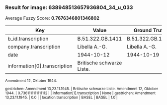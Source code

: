 ### Result for image: 638948513657936804_34_u_033
Average Fuzzy Score: **0.7676346801346802**
<small>

| Key | Value | Ground Truth | Score |
| --- | --- | --- | --- |
| b_id.transcription | B.51.322.GB.1411 | B.51.322.GB.1411. | 0.9696969696969697 |
| company.transcription | Libella A.-G. | Libella A.-G. | 1.0 |
| date | 1944-10-12 | 1944-10-19 | 0.9 |
| information[0].transcription | Britische schwarze Liste.
Amendment 12, Oktober 1944.

gestrichen:
Amendment 13,23.11.1945. | Britische schwarze Liste.
Amendment 12, Oktober 1944. | 0.7361111111111112 |
| information[1].transcription | None | gestrichen:
Amendment 13,23.11.1945. | 0.0 |
| location.transcription | BASEL | BASEL | 1.0 |

</small>
